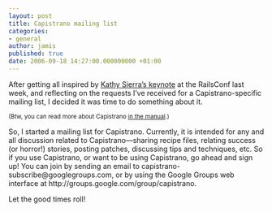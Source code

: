 ```yaml
---
layout: post
title: Capistrano mailing list
categories:
- general
author: jamis
published: true
date: 2006-09-18 14:27:00.000000000 +01:00
---
```

<p>After getting all inspired by <a href="http://www.snowblink.co.uk/articles/2006/09/15/railsconf-europe-2006-part-two">Kathy Sierra&#8217;s keynote</a> at the RailsConf last week, and reflecting on the requests I&#8217;ve received for a Capistrano-specific mailing list, I decided it was time to do something about it.</p>
<p><small>(Btw, you can read more about Capistrano <a href="http://manuals.rubyonrails.com/read/book/17">in the manual</a>.)</small></p>
<p>So, I started a mailing list for Capistrano. Currently, it is intended for any and all discussion related to Capistrano&#8212;sharing recipe files, relating success (or horror!) stories, posting patches, discussing tips and techniques, etc. So if you use Capistrano, or want to be using Capistrano, go ahead and sign up! You can join by sending an email to capistrano-subscribe@googlegroups.com, or by using the Google Groups web interface at http://groups.google.com/group/capistrano.</p>
<p>Let the good times roll!</p>